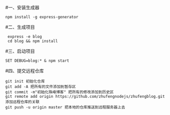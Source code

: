 #一、安装生成器
```
npm install -g express-generator
```

#二、生成项目
```
 express -e blog
 cd blog && npm install
```

#三、启动项目
```
SET DEBUG=blog:* & npm start
```

#四、提交远程仓库
```
git init 初始化仓库
git add -A 把所有的文件添加到暂存区
git commit -m"初始化珠峰博客" 把所有的修改添加到历史区
git remote add origin https://github.com/zhufengnodejs/zhufengblog.git 添加远程仓库的关联
git push -u origin master 把本地的仓库推送到远程服务器上去
```

